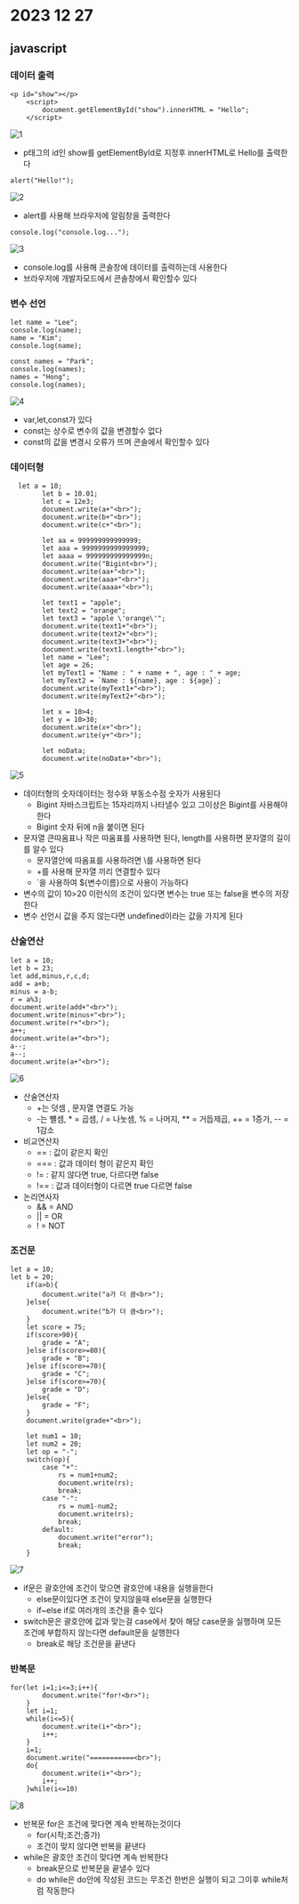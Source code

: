 # 2023 12 27

## javascript

### 데이터 출력
```
<p id="show"></p>
    <script>
        document.getElementById("show").innerHTML = "Hello";
    </script>
```
![1](./images/23_12_27/1.png)
- p태그의 id인 show를 getElementById로 지정후 innerHTML로 Hello를 출력한다
```
alert("Hello!");
```
![2](./images/23_12_27/2.png)
- alert를 사용해 브라우저에 알림창을 출력한다
```
console.log("console.log...");
```
![3](./images/23_12_27/3.png)
- console.log를 사용해 콘솔창에 데이터를 출력하는데 사용한다
- 브라우저에 개발자모드에서 콘솔창에서 확인할수 있다
### 변수 선언
```
let name = "Lee";
console.log(name);
name = "Kim";
console.log(name);
        
const names = "Park";
console.log(names);
names = "Hong";
console.log(names);
```
![4](./images/23_12_27/4.png)
- var,let,const가 있다
- const는 상수로 변수의 값을 변경할수 없다
- const의 값을 변경시 오류가 뜨며 콘솔에서 확인할수 있다

### 데이터형
```
  let a = 10;
        let b = 10.01;
        let c = 12e3;
        document.write(a+"<br>");
        document.write(b+"<br>");
        document.write(c+"<br>");

        let aa = 999999999999999;
        let aaa = 9999999999999999;
        let aaaa = 999999999999999n;
        document.write("Bigint<br>");
        document.write(aa+"<br>");
        document.write(aaa+"<br>");
        document.write(aaaa+"<br>");

        let text1 = "apple";
        let text2 = "orange";
        let text3 = "apple \'orange\'";
        document.write(text1+"<br>");
        document.write(text2+"<br>");
        document.write(text3+"<br>");
        document.write(text1.length+"<br>");
        let name = "Lee";
        let age = 26;
        let myText1 = "Name : " + name + ", age : " + age;
        let myText2 = `Name : ${name}, age : ${age}`;
        document.write(myText1+"<br>");
        document.write(myText2+"<br>");

        let x = 10>4;
        let y = 10>30;
        document.write(x+"<br>");
        document.write(y+"<br>");

        let noData;
        document.write(noData+"<br>");
```
![5](./images/23_12_27/5.png)
- 데이터형의 숫자데이터는 정수와 부동소수점 숫자가 사용된다
    - Bigint 자바스크립트는 15자리까지 나타낼수 있고 그이상은 Bigint를 사용해야한다
    - Bigint 숫자 뒤에 n을 붙이면 된다
-  문자열 큰따옴표나 작은 따옴표를 사용하면 된다, length를 사용하면 문자열의 길이를 알수 있다
    - 문자열안에 따옴표를 사용하려면 \를 사용하면 된다
    - +를 사용해 문자열 끼리 연결할수 있다
    - `을 사용하여 ${변수이름}으로 사용이 가능하다
- 변수의 값이 10>20 이런식의 조건이 있다면 변수는 true 또는 false을 변수의 저장한다
- 변수 선언시 값을 주지 않는다면 undefined이라는 값을 가지게 된다

### 산술연산
```
let a = 10;
let b = 23;
let add,minus,r,c,d;
add = a+b;
minus = a-b;
r = a%3;
document.write(add+"<br>");
document.write(minus+"<br>");
document.write(r+"<br>");
a++;
document.write(a+"<br>");
a--;
a--;
document.write(a+"<br>");
```
![6](./images/23_12_27/6.png)
- 산술연산자
    - +는 덧셈 , 문자열 연결도 가능
    - -는 뺼셈, * = 곱셈, / = 나눗셈, % = 나머지, ** = 거듭제곱, ++ = 1증가, -- = 1감소
- 비교연산자
    - == : 값이 같은지 확인
    - === : 값과 데이터 형이 같은지 확인
    - != : 같지 않다면 true, 다르다면 false
    - !== : 값과 데이터형이 다르면 true 다르면 false
- 논리연사자
    - && = AND
    - || = OR
    - ! = NOT

### 조건문
```
let a = 10;
let b = 20;
    if(a>b){
        document.write("a가 더 큼<br>");
    }else{
        document.write("b가 더 큼<br>");
    }
    let score = 75;
    if(score>90){
        grade = "A";
    }else if(score>=80){
        grade = "B";
    }else if(score>=70){
        grade = "C";
    }else if(score>=70){
        grade = "D";
    }else{
        grade = "F";
    }
    document.write(grade+"<br>");

    let num1 = 10;
    let num2 = 20;
    let op = "-";
    switch(op){
        case "+":
            rs = num1+num2;
            document.write(rs);
            break;
        case "-":
            rs = num1-num2;
            document.write(rs);
            break;
        default:
            document.write("error");
            break;
    }
```
![7](./images/23_12_27/7.png)
- if문은 괄호안에 조건이 맞으면 괄호안에 내용을 실행을한다
    - else문이있다면 조건이 맞지않을때 else문을 실행한다
    - if~else if로 여러개의 조건을 줄수 있다
- switch문은 괄호안에 값과 맞는걸 case에서 찾아 해당 case문을 실행하며 모든 조건에 부합하지 않는다면 default문을 실행한다
    - break로 해당 조건문을 끝낸다
### 반복문
```
for(let i=1;i<=3;i++){
        document.write("for!<br>");
    }
    let i=1;
    while(i<=5){
        document.write(i+"<br>");
        i++;
    }
    i=1;
    document.write("===========<br>");
    do{
        document.write(i+"<br>");
        i++;
    }while(i<=10)
```
![8](./images/23_12_27/8.png)
- 반복문 for은 조건에 맞다면 계속 반복하는것이다
    - for(시작;조건;증가)
    - 조건이 맞지 않다면 반복을 끝낸다
- while은 괄호안 조건이 맞다면 계속 반복한다
    - break문으로 반복문을 끝낼수 있다
    - do while은 do안에 작성된 코드는 무조건 한번은 실행이 되고 그이후 while처럼 작동한다